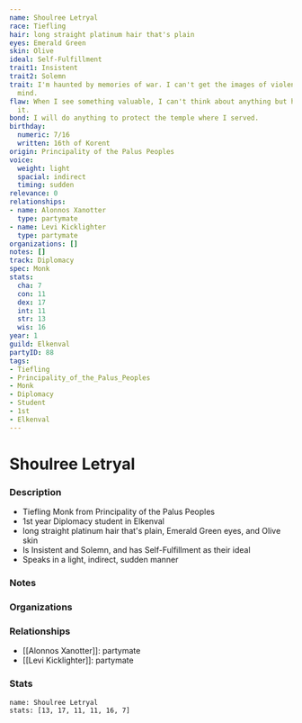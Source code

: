 ```yaml
---
name: Shoulree Letryal
race: Tiefling
hair: long straight platinum hair that's plain
eyes: Emerald Green
skin: Olive
ideal: Self-Fulfillment
trait1: Insistent
trait2: Solemn
trait: I'm haunted by memories of war. I can't get the images of violence out of my
  mind.
flaw: When I see something valuable, I can't think about anything but how to steal
  it.
bond: I will do anything to protect the temple where I served.
birthday:
  numeric: 7/16
  written: 16th of Korent
origin: Principality of the Palus Peoples
voice:
  weight: light
  spacial: indirect
  timing: sudden
relevance: 0
relationships:
- name: Alonnos Xanotter
  type: partymate
- name: Levi Kicklighter
  type: partymate
organizations: []
notes: []
track: Diplomacy
spec: Monk
stats:
  cha: 7
  con: 11
  dex: 17
  int: 11
  str: 13
  wis: 16
year: 1
guild: Elkenval
partyID: 88
tags:
- Tiefling
- Principality_of_the_Palus_Peoples
- Monk
- Diplomacy
- Student
- 1st
- Elkenval
---
```

# Shoulree Letryal
### Description
- Tiefling Monk from Principality of the Palus Peoples
- 1st year Diplomacy student in Elkenval
- long straight platinum hair that's plain, Emerald Green eyes, and Olive skin
- Is Insistent and Solemn, and has Self-Fulfillment as their ideal
- Speaks in a light, indirect, sudden manner

### Notes

### Organizations

### Relationships
- [[Alonnos Xanotter]]: partymate
- [[Levi Kicklighter]]: partymate

### Stats
```statblock
name: Shoulree Letryal
stats: [13, 17, 11, 11, 16, 7]
```